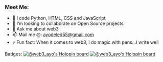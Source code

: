 ### Meet Me:

- 🌱 I code Python, HTML, CSS and JavaScript
- 👯 I’m looking to collaborate on Open Source projects
- 💬 Ask me about web3
- 📫 Mail me @: ayodeled55@gmail.com
- ⚡ Fun fact: When it comes to web3, I do magic with pens...I write well

Badges:
[![@web3_ayo's Holopin board](https://holopin.io/api/user/board?user=web3_ayo)](https://holopin.io/@web3_ayo)
[![@web3_ayo's Holopin board](https://holopin.me/web3_ayo)](https://holopin.io/@web3_ayo)
